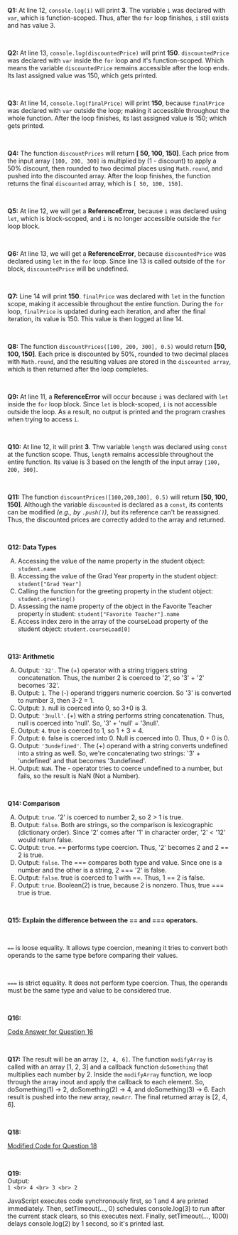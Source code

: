 **Q1:** At line 12, `console.log(i)` will print **3**. The variable `i` was declared with `var`, which is function-scoped. Thus, after the `for` loop finishes, `i` still exists and has value 3.

<br> 

**Q2:** At line 13, `console.log(discountedPrice)` will print **150**. `discountedPrice` was declared with `var` inside the `for` loop and it's function-scoped. Which means the variable `discountedPrice` remains accessible after the loop ends. Its last assigned value was 150, which gets printed. 

<br> 

**Q3:** At line 14, `console.log(finalPrice)` will print **150**, because `finalPrice` was declared with `var` outside the loop; making it accessible throughout the whole function. After the loop finishes, its last assigned value is 150; which gets printed. 

<br>

**Q4:** The function `discountPrices` will return **[ 50, 100, 150]**. Each price from the input array `[100, 200, 300]` is multiplied by (1 - discount) to apply a 50% discount, then rounded to two decimal places using `Math.round`, and pushed into the discounted array. After the loop finishes, the function returns the final `discounted` array, which is `[ 50, 100, 150]`.

<br>

**Q5:** At line 12, we will get a **ReferenceError**, because `i` was declared using `let`, which is block-scoped, and `i` is no longer accessible outside the `for` loop block.

<br>

**Q6:** At line 13, we will get a **ReferenceError**, because `discountedPrice` was declared using `let` in the `for` loop. Since line 13 is called outside of the `for` block, `discountedPrice` will be undefined. 

<br>

**Q7:** Line 14 will print **150**. `finalPrice` was declared with `let` in the function scope, making it accessible throughout the entire function. During the `for` loop, `finalPrice` is updated during each iteration, and after the final iteration, its value is 150. This value is then logged at line 14. 

<br>

**Q8:** The function `discountPrices([100, 200, 300], 0.5)` would return **[50, 100, 150]**. Each price is discounted by 50%, rounded to two decimal places with `Math.round`, and the resulting values are stored in the `discounted array`, which is then returned after the loop completes.

<br>

**Q9:** At line 11, a **ReferenceError** will occur because `i` was declared with `let` inside the `for` loop block. Since `let` is block-scoped, `i` is not accessible outside the loop. As a result, no output is printed and the program crashes when trying to access `i`. 

<br>

**Q10:** At line 12, it will print **3**. Thw variable `length` was declared using `const` at the function scope. Thus, `length` remains accessible throughout the entire function. Its value is 3 based on the length of the input array `[100, 200, 300]`. 

<br>

**Q11:** The function `discountPrices([100,200,300], 0.5)` will return **[50, 100, 150]**. Although the variable `discounted` is declared as a `const`, its contents can be modified *(e.g., by `.push()`)*, but its reference can't be reassigned. Thus, the discounted prices are correctly added to the array and returned. 

<br>

**Q12: Data Types**
<ol type="A">
  <li>Accessing the value of the name property in the student object: <code>student.name</code> </li>
  <li>Accessing the value of the Grad Year property in the student object: <code>student["Grad Year"]</code></li>
  <li>Calling the function for the greeting property in the student object: <code>student.greeting()</code></li>
  <li>Assessing the name property of the object in the Favorite Teacher property in student: <code>student["Favorite Teacher"].name</code></li>
  <li>Access index zero in the array of the courseLoad property of the student object: <code>student.courseLoad[0]</code></li>
</ol>

<br>

**Q13: Arithmetic**
<ol type ="A">
    <li>Output: <code>'32'</code>. The (+) operator with a string triggers string concatenation. Thus, the number 2 is coerced to '2', so '3' + '2' becomes '32'. </li>
    <li>Output: <code>1</code>. The (-) operand triggers numeric coercion. So '3' is converted to number 3, then 3-2 = 1. </li>
    <li>Output: <code>3</code>. null is coerced into 0, so 3+0 is 3.</li>
    <li>Output: <code>'3null'</code>. (+) with a string performs string concatenation. Thus, null is coerced into 'null'. So, '3' + 'null' = '3null'. </li>
    <li>Output: <code>4</code>. true is coerced to 1, so 1 + 3 = 4. </li>
    <li>Output: <code>0</code>. false is coerced into 0. Null is coerced into 0. Thus, 0 + 0 is 0. </li>
    <li>Output: <code>'3undefined'</code>. The (+) operand with a string converts undefined into a string as well. So, we're concatenating two strings: '3' + 'undefined' and that becomes '3undefined'. </li>
    <li>Output: <code>NaN</code>. The - operator tries to coerce undefined to a number, but fails, so the result is NaN (Not a Number).</li> 
</ol>

<br>

**Q14: Comparison**
<ol type="A">
    <li>Output: <code>true</code>. '2' is coerced to number 2, so 2 > 1 is true. </li>
    <li>Output: <code>false</code>. Both are strings, so the comparison is lexicographic (dictionary order). Since '2' comes after '1' in character order, '2' < '12' would return false.</li>
    <li>Output: <code>true</code>. == performs type coercion. Thus, '2' becomes 2 and 2 == 2 is true.</li>
    <li>Output: <code>false</code>. The ===  compares both type and value. Since one is a number and the other is a string, 2 === '2' is false. </li>
    <li>Output: <code>false</code>. true is coerced to 1 with ==. Thus, 1 == 2 is false. </li>
    <li>Output: <code>true</code>. Boolean(2) is true, because 2 is nonzero. Thus, true === true is true. </li>
</ol>

<br>

**Q15: Explain the difference between the == and === operators.** 

<br>

`==` is loose equality. It allows type coercion, meaning it tries to convert both operands to the same type before comparing their values. 

<br>

`===` is strict equality. It does not perform type coercion. Thus, the operands must be the same type and value to be considered true. 

<br>

**Q16:** 
<br>

[Code Answer for Question 16](part2-question16.js)

<br>

**Q17:** The result will be an array `[2, 4, 6]`. The function `modifyArray` is called with an array [1, 2, 3] and a callback function `doSomething` that multiplies each number by 2.
Inside the `modifyArray` function, we loop through the array inout and apply the callback to each element. So, doSomething(1) → 2, doSomething(2) → 4, and doSomething(3) → 6. Each result is pushed into the new array, `newArr`. The final returned array is [2, 4, 6].

<br>

**Q18:**
<br>

[Modified Code for Question 18](part2-question18.js)

<br>

**Q19:** 
<br> 
Output: <br>
`1 <br>
4 <br>
3 <br>
2` <br>

JavaScript executes code synchronously first, so 1 and 4 are printed immediately. Then, setTimeout(..., 0) schedules console.log(3) to run after the current stack clears, so this executes next. Finally, setTimeout(..., 1000) delays console.log(2) by 1 second, so it's printed last.




